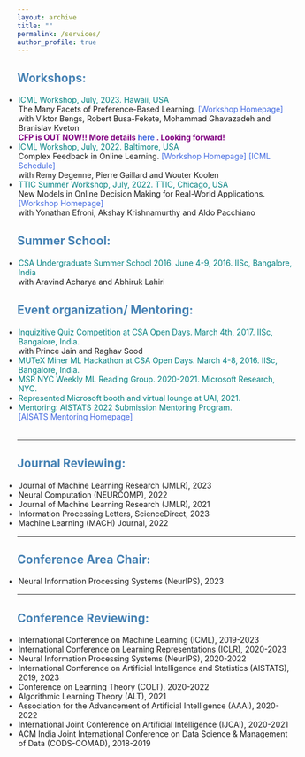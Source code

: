 ```yaml
---
layout: archive
title: ""
permalink: /services/
author_profile: true
---
```


<html>
<head>
<style>
a:link {
  color: RoyalBlue;
  background-color: transparent;
  text-decoration: none;
}

a:visited {
  color: Purple;
  background-color: transparent;
  text-decoration: none;
}

a:hover {
  color: RoyalBlue;
  background-color: transparent;
  text-decoration: underline;
}

a:active {
  color: DarkRed;
  background-color: transparent;
  text-decoration: underline;
}
</style>  
</head>  
 
<body>  
  
<h2 style="color:SteelBlue;" vspace="-2px;">Workshops:</h2>
  
<ul style="margin:1;padding:1">
  
  <li> <font color="#008080">ICML Workshop, July, 2023. Hawaii, USA</font>
  <br> The Many Facets of Preference-Based Learning.  <a href="https://sites.google.com/view/mfpl-icml-2023" target="_blank" LINK="red"> [Workshop Homepage] </a>
  <br>  with Viktor Bengs, Robert Busa-Fekete, Mohammad Ghavazadeh and Branislav Kveton
  <br> <b><font color="#800080">CFP is OUT NOW!! More details <a href="https://sites.google.com/view/mfpl-icml-2023/call-for-paper?authuser=0" target="_blank" LINK="red"> here </a>. Looking forward!</font></b> 
  </li>
  
  <li> <font color="#008080">ICML Workshop, July, 2022. Baltimore, USA</font>
   <br>Complex Feedback in Online Learning.  <a href="https://cfol-workshop.github.io/" target="_blank" LINK="red"> [Workshop Homepage] </a> <a href="https://icml.cc/Conferences/2022/Schedule?showEvent=13466" target="_blank" LINK="red"> [ICML Schedule]</a>
  <br>  with Remy Degenne, Pierre Gaillard and Wouter Koolen
  <!-- <br> <b><font color="#800080">Submit your best work!</font></b> -->
  </li>
  
   <li> <font color="#008080">TTIC Summer Workshop, July, 2022. TTIC, Chicago, USA</font>
   <br>New Models in Online Decision Making for Real-World Applications.  <a href="https://sites.google.com/view/new-ml-model/home" target="_blank" LINK="red"> [Workshop Homepage] </a> 
  <br>  with Yonathan Efroni, Akshay Krishnamurthy and Aldo Pacchiano
  <!-- <br> <b><font color="#800080">Submit your posters! Call for Open Problems!</font></b> -->
  </li>    
</ul>  

<h2 style="color:SteelBlue;" vspace="0px;">Summer School:</h2>  
<ul style="margin:1;padding:1">
   <li> <font color="#008080"> CSA Undergraduate Summer School 2016. June 4-9, 2016. IISc, Bangalore, India</font>
   <br>  with Aravind Acharya and Abhiruk Lahiri</li>
</ul>   
  
<h2 style="color:SteelBlue;" vspace="0px;">Event organization/ Mentoring:</h2>  
<ul style="margin:1;padding:1">
   <li> <font color="#008080"> Inquizitive Quiz Competition at CSA Open Days. March 4th, 2017. IISc, Bangalore, India. </font>
   <br>  with Prince Jain and Raghav Sood</li>
   <li> <font color="#008080"> MUTeX Miner ML Hackathon at CSA Open Days. March 4-8, 2016. IISc, Bangalore, India. </font></li>
   <li> <font color="#008080"> MSR NYC Weekly ML Reading Group. 2020-2021. Microsoft Research, NYC. </font></li>
   <li> <font color="#008080"> Represented Microsoft booth and virtual lounge at UAI, 2021.</font></li>
   <li> <font color="#008080"> Mentoring: AISTATS 2022 Submission Mentoring Program. </font>
   <br> <a href="http://aistats.org/aistats2022/mentorship.html" target="_blank" LINK="red"> [AISATS Mentoring Homepage]</a></li>
</ul>  

 <!--    <li> <font color="#008080"> MSR, NYC ML Weekly Reading Group Meeting. Aug 2020-July 2021.</li> --> 
<br>  
<hr style="height:1px;border:none;color:#333;background-color:#333;" />   
<h2 style="color:SteelBlue;" vspace="0px;">Journal Reviewing:</h2>
  
<ul style="margin:1;padding:1">
  <li>Journal of Machine Learning Research (JMLR), 2023</li>
  <li>Neural Computation (NEURCOMP), 2022</li>
  <li>Journal of Machine Learning Research (JMLR), 2021</li>
  <li>Information Processing Letters, ScienceDirect, 2023</li>
  <li>Machine Learning (MACH) Journal, 2022 </li>
</ul>   

<hr style="height:1px;border:none;color:#333;background-color:#333;" />   
<h2 style="color:SteelBlue;" vspace="0px;">Conference Area Chair:</h2>
  
<ul style="margin:1;padding:1">
  <li>Neural Information Processing Systems (NeurIPS), 2023</li>
</ul>   
  
  
<hr style="height:1px;border:none;color:#333;background-color:#333;" />   
<h2 style="color:SteelBlue;" vspace="0px;">Conference Reviewing:</h2>
  
<ul style="margin:1;padding:1">
  <li>International Conference on Machine Learning (ICML), 2019-2023</li>
  <li>International Conference on Learning Representations (ICLR), 2020-2023</li>
  <li>Neural Information Processing Systems (NeurIPS), 2020-2022</li>
  <li>International Conference on Artificial Intelligence and Statistics (AISTATS), 2019, 2023</li>
  <li>Conference on Learning Theory (COLT), 2020-2022</li>
  <li>Algorithmic Learning Theory (ALT), 2021 </li>
  <li>Association for the Advancement of Artificial Intelligence (AAAI), 2020-2022</li>
  <li>International Joint Conference on Artificial Intelligence (IJCAI), 2020-2021</li>
  <li>ACM India Joint International Conference on Data Science & Management of Data (CODS-COMAD), 2018-2019</li>
</ul>   
 
  
</body>
</html>
